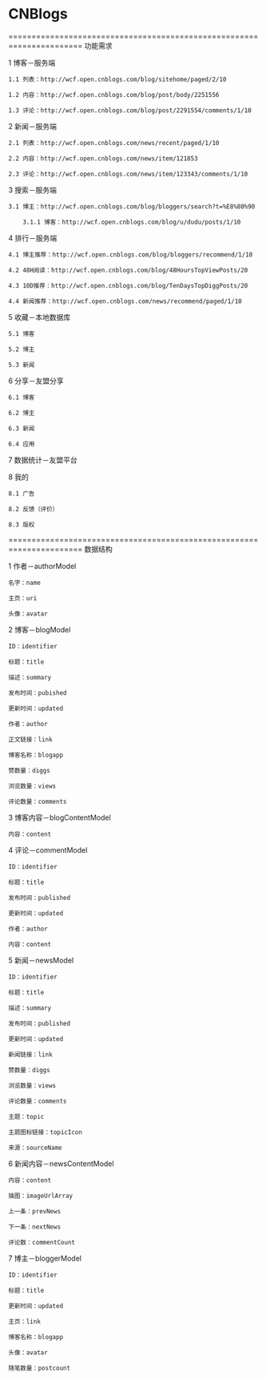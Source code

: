 # CNBlogs

======================================================================
功能需求

1 博客－服务端

	1.1 列表：http://wcf.open.cnblogs.com/blog/sitehome/paged/2/10
	
	1.2 内容：http://wcf.open.cnblogs.com/blog/post/body/2251556
	
	1.3 评论：http://wcf.open.cnblogs.com/blog/post/2291554/comments/1/10

2 新闻－服务端

	2.1 列表：http://wcf.open.cnblogs.com/news/recent/paged/1/10
	
	2.2 内容：http://wcf.open.cnblogs.com/news/item/121853
	
	2.3 评论：http://wcf.open.cnblogs.com/news/item/123343/comments/1/10

3 搜索－服务端

	3.1 博主：http://wcf.open.cnblogs.com/blog/bloggers/search?t=%E8%80%90
	
		3.1.1 博客：http://wcf.open.cnblogs.com/blog/u/dudu/posts/1/10

4 排行－服务端

	4.1 博主推荐：http://wcf.open.cnblogs.com/blog/bloggers/recommend/1/10
	
	4.2 48H阅读：http://wcf.open.cnblogs.com/blog/48HoursTopViewPosts/20
	
	4.3 10D推荐：http://wcf.open.cnblogs.com/blog/TenDaysTopDiggPosts/20
	
	4.4 新闻推荐：http://wcf.open.cnblogs.com/news/recommend/paged/1/10

5 收藏－本地数据库

	5.1 博客
	
	5.2 博主
	
	5.3 新闻

6 分享－友盟分享

	6.1 博客
	
	6.2 博主
	
	6.3 新闻
	
	6.4 应用

7 数据统计－友盟平台

8 我的

	8.1 广告
	
	8.2 反馈（评价）
	
	8.3 版权
	
======================================================================
数据结构

1 作者－authorModel

	名字：name
	
	主页：uri
	
	头像：avatar

2 博客－blogModel

	ID：identifier
	
	标题：title
	
	描述：summary
	
	发布时间：pubished
	
	更新时间：updated
	
	作者：author
	
	正文链接：link
	
	博客名称：blogapp
	
	赞数量：diggs
	
	浏览数量：views
	
	评论数量：comments

3 博客内容－blogContentModel

    内容：content

4 评论－commentModel

	ID：identifier
	
	标题：title
	
	发布时间：published
	
	更新时间：updated
	
    作者：author
	
	内容：content

5 新闻－newsModel

	ID：identifier
	
	标题：title
	
	描述：summary
	
	发布时间：published
	
	更新时间：updated
	
	新闻链接：link
	
	赞数量：diggs
	
	浏览数量：views
	
	评论数量：comments
	
	主题：topic
	
	主题图标链接：topicIcon
	
	来源：sourceName

6 新闻内容－newsContentModel

	内容：content
	
	插图：imageUrlArray
	
	上一条：prevNews
	
	下一条：nextNews
	
	评论数：commentCount

7 博主－bloggerModel
    
    ID：identifier
    
    标题：title

    更新时间：updated

    主页：link

    博客名称：blogapp

    头像：avatar

    随笔数量：postcount



